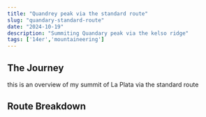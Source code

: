```yaml
---
title: "Quandrey peak via the standard route"
slug: "quandary-standard-route"
date: "2024-10-19"
description: "Summiting Quandary peak via the kelso ridge"
tags: ['14er','mountaineering']
---
```


## The Journey

this is an overview of my summit of La Plata via the standard route


## Route Breakdown